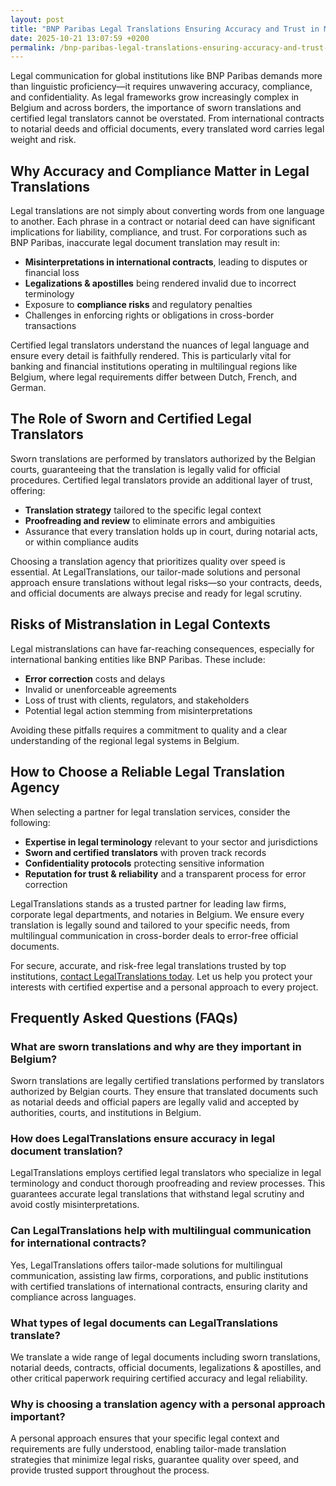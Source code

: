 ```yaml
---
layout: post
title: "BNP Paribas Legal Translations Ensuring Accuracy and Trust in Multilingual Communication"
date: 2025-10-21 13:07:59 +0200
permalink: /bnp-paribas-legal-translations-ensuring-accuracy-and-trust-in-multilingual-communication/
---
```

Legal communication for global institutions like BNP Paribas demands more than linguistic proficiency—it requires unwavering accuracy, compliance, and confidentiality. As legal frameworks grow increasingly complex in Belgium and across borders, the importance of sworn translations and certified legal translators cannot be overstated. From international contracts to notarial deeds and official documents, every translated word carries legal weight and risk.

## Why Accuracy and Compliance Matter in Legal Translations

Legal translations are not simply about converting words from one language to another. Each phrase in a contract or notarial deed can have significant implications for liability, compliance, and trust. For corporations such as BNP Paribas, inaccurate legal document translation may result in:

- **Misinterpretations in international contracts**, leading to disputes or financial loss  
- **Legalizations & apostilles** being rendered invalid due to incorrect terminology  
- Exposure to **compliance risks** and regulatory penalties  
- Challenges in enforcing rights or obligations in cross-border transactions

Certified legal translators understand the nuances of legal language and ensure every detail is faithfully rendered. This is particularly vital for banking and financial institutions operating in multilingual regions like Belgium, where legal requirements differ between Dutch, French, and German.

## The Role of Sworn and Certified Legal Translators

Sworn translations are performed by translators authorized by the Belgian courts, guaranteeing that the translation is legally valid for official procedures. Certified legal translators provide an additional layer of trust, offering:

- **Translation strategy** tailored to the specific legal context  
- **Proofreading and review** to eliminate errors and ambiguities  
- Assurance that every translation holds up in court, during notarial acts, or within compliance audits

Choosing a translation agency that prioritizes quality over speed is essential. At LegalTranslations, our tailor-made solutions and personal approach ensure translations without legal risks—so your contracts, deeds, and official documents are always precise and ready for legal scrutiny.

## Risks of Mistranslation in Legal Contexts

Legal mistranslations can have far-reaching consequences, especially for international banking entities like BNP Paribas. These include:

- **Error correction** costs and delays  
- Invalid or unenforceable agreements  
- Loss of trust with clients, regulators, and stakeholders  
- Potential legal action stemming from misinterpretations

Avoiding these pitfalls requires a commitment to quality and a clear understanding of the regional legal systems in Belgium.

## How to Choose a Reliable Legal Translation Agency

When selecting a partner for legal translation services, consider the following:

- **Expertise in legal terminology** relevant to your sector and jurisdictions  
- **Sworn and certified translators** with proven track records  
- **Confidentiality protocols** protecting sensitive information  
- **Reputation for trust & reliability** and a transparent process for error correction

LegalTranslations stands as a trusted partner for leading law firms, corporate legal departments, and notaries in Belgium. We ensure every translation is legally sound and tailored to your specific needs, from multilingual communication in cross-border deals to error-free official documents.

For secure, accurate, and risk-free legal translations trusted by top institutions, [contact LegalTranslations today](https://www.legaltranslations.be/). Let us help you protect your interests with certified expertise and a personal approach to every project.

## Frequently Asked Questions (FAQs)

### What are sworn translations and why are they important in Belgium?

Sworn translations are legally certified translations performed by translators authorized by Belgian courts. They ensure that translated documents such as notarial deeds and official papers are legally valid and accepted by authorities, courts, and institutions in Belgium.

### How does LegalTranslations ensure accuracy in legal document translation?

LegalTranslations employs certified legal translators who specialize in legal terminology and conduct thorough proofreading and review processes. This guarantees accurate legal translations that withstand legal scrutiny and avoid costly misinterpretations.

### Can LegalTranslations help with multilingual communication for international contracts?

Yes, LegalTranslations offers tailor-made solutions for multilingual communication, assisting law firms, corporations, and public institutions with certified translations of international contracts, ensuring clarity and compliance across languages.

### What types of legal documents can LegalTranslations translate?

We translate a wide range of legal documents including sworn translations, notarial deeds, contracts, official documents, legalizations & apostilles, and other critical paperwork requiring certified accuracy and legal reliability.

### Why is choosing a translation agency with a personal approach important?

A personal approach ensures that your specific legal context and requirements are fully understood, enabling tailor-made translation strategies that minimize legal risks, guarantee quality over speed, and provide trusted support throughout the process.

<script type="application/ld+json">
{
  "@context": "https://schema.org",
  "@type": "BlogPosting",
  "headline": "BNP Paribas Legal Translations Ensuring Accuracy and Trust in Multilingual Communication",
  "description": "Explore the importance of sworn translations and certified legal translators for BNP Paribas and other institutions in Belgium, ensuring accuracy, compliance, and trust in multilingual legal communication.",
  "author": {
    "@type": "Person",
    "name": "LegalTranslations"
  },
  "publisher": {
    "@type": "Person",
    "name": "LegalTranslations"
  },
  "mainEntityOfPage": {
    "@type": "WebPage",
    "@id": "https://www.legaltranslations.be/blog/bnp-paribas-legal-translations"
  },
  "datePublished": "2024-06-01",
  "dateModified": "2024-06-01",
  "keywords": "Sworn translations, Legal translations, Multilingual communication, International contracts, Notarial deeds, Official documents, Legalizations & apostilles, Proofreading and review, Translation strategy, Translation agency, Quality over speed, Tailor-made solutions, Personal approach, Trust & reliability, Translations without legal risks, Error correction, Misinterpretations in international contracts, legal translation services, certified legal translators, accurate legal document translation",
  "articleBody": "Legal communication for global institutions like BNP Paribas demands more than linguistic proficiency—it requires unwavering accuracy, compliance, and confidentiality. As legal frameworks grow increasingly complex in Belgium and across borders, the importance of sworn translations and certified legal translators cannot be overstated. From international contracts to notarial deeds and official documents, every translated word carries legal weight and risk.\n\nLegal translations are not simply about converting words from one language to another. Each phrase in a contract or notarial deed can have significant implications for liability, compliance, and trust. For corporations such as BNP Paribas, inaccurate legal document translation may result in misinterpretations in international contracts, invalid legalizations & apostilles, compliance risks, or challenges in enforcing rights.\n\nSworn translations performed by Belgian court-authorized translators guarantee legally valid translations for official procedures. Certified legal translators provide tailored translation strategies, thorough proofreading and review to eliminate errors, ensuring translations hold up in court and compliance audits.\n\nLegal mistranslations can cause error correction costs, invalid agreements, loss of trust, and potential legal actions. Choosing a reliable legal translation agency with expertise, sworn translators, confidentiality protocols, and a reputation for trust is essential.\n\nLegalTranslations is a trusted partner for law firms, corporate legal departments, and notaries in Belgium, delivering legally sound, tailor-made solutions for multilingual communication and error-free official documents."
}
</script>

<script type="application/ld+json">
{
  "@context": "https://schema.org",
  "@type": "FAQPage",
  "mainEntity": [
    {
      "@type": "Question",
      "name": "What are sworn translations and why are they important in Belgium?",
      "acceptedAnswer": {
        "@type": "Answer",
        "text": "Sworn translations are legally certified translations performed by translators authorized by Belgian courts. They ensure that translated documents such as notarial deeds and official papers are legally valid and accepted by authorities, courts, and institutions in Belgium."
      }
    },
    {
      "@type": "Question",
      "name": "How does LegalTranslations ensure accuracy in legal document translation?",
      "acceptedAnswer": {
        "@type": "Answer",
        "text": "LegalTranslations employs certified legal translators who specialize in legal terminology and conduct thorough proofreading and review processes. This guarantees accurate legal translations that withstand legal scrutiny and avoid costly misinterpretations."
      }
    },
    {
      "@type": "Question",
      "name": "Can LegalTranslations help with multilingual communication for international contracts?",
      "acceptedAnswer": {
        "@type": "Answer",
        "text": "Yes, LegalTranslations offers tailor-made solutions for multilingual communication, assisting law firms, corporations, and public institutions with certified translations of international contracts, ensuring clarity and compliance across languages."
      }
    },
    {
      "@type": "Question",
      "name": "What types of legal documents can LegalTranslations translate?",
      "acceptedAnswer": {
        "@type": "Answer",
        "text": "We translate a wide range of legal documents including sworn translations, notarial deeds, contracts, official documents, legalizations & apostilles, and other critical paperwork requiring certified accuracy and legal reliability."
      }
    },
    {
      "@type": "Question",
      "name": "Why is choosing a translation agency with a personal approach important?",
      "acceptedAnswer": {
        "@type": "Answer",
        "text": "A personal approach ensures that your specific legal context and requirements are fully understood, enabling tailor-made translation strategies that minimize legal risks, guarantee quality over speed, and provide trusted support throughout the process."
      }
    }
  ]
}
</script>